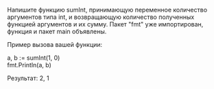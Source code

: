 Напишите функцию sumInt, принимающую переменное количество аргументов типа int, и возвращающую количество полученных функцией аргументов и их сумму. Пакет "fmt" уже импортирован, функция и пакет main объявлены.

Пример вызова вашей функции:

a, b := sumInt(1, 0)\
fmt.Println(a, b)

Результат: 2, 1